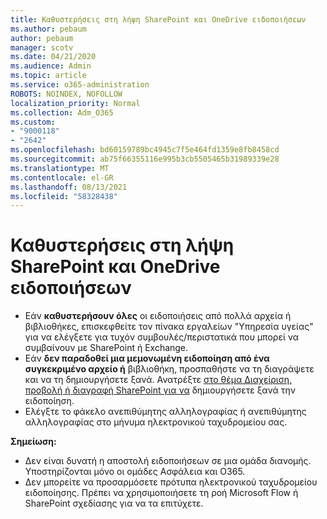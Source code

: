 ```yaml
---
title: Καθυστερήσεις στη λήψη SharePoint και OneDrive ειδοποιήσεων
ms.author: pebaum
author: pebaum
manager: scotv
ms.date: 04/21/2020
ms.audience: Admin
ms.topic: article
ms.service: o365-administration
ROBOTS: NOINDEX, NOFOLLOW
localization_priority: Normal
ms.collection: Adm_O365
ms.custom:
- "9000118"
- "2642"
ms.openlocfilehash: bd60159789bc4945c7f5e464fd1359e8fb8458cd
ms.sourcegitcommit: ab75f66355116e995b3cb5505465b31989339e28
ms.translationtype: MT
ms.contentlocale: el-GR
ms.lasthandoff: 08/13/2021
ms.locfileid: "58328438"
---
```

# <a name="delays-in-receiving-sharepoint-and-onedrive-alerts"></a>Καθυστερήσεις στη λήψη SharePoint και OneDrive ειδοποιήσεων

- Εάν **καθυστερήσουν όλες** οι ειδοποιήσεις από πολλά [](https://portal.office.com/adminportal/home?ref=/servicehealth) αρχεία ή βιβλιοθήκες, επισκεφθείτε τον πίνακα εργαλείων "Υπηρεσία υγείας" για να ελέγξετε για τυχόν συμβουλές/περιστατικά που μπορεί να συμβαίνουν με SharePoint ή Exchange.
- Εάν **δεν παραδοθεί μια μεμονωμένη ειδοποίηση από ένα συγκεκριμένο αρχείο ή** βιβλιοθήκη, προσπαθήστε να τη διαγράψετε και να τη δημιουργήσετε ξανά. Ανατρέξτε [στο θέμα Διαχείριση, προβολή ή διαγραφή SharePoint για να](https://support.microsoft.com/office/99dfb19c-9a90-4a8c-aba1-aa8c8afb0de2) δημιουργήσετε ξανά την ειδοποίηση.
- Ελέγξτε το φάκελο ανεπιθύμητης αλληλογραφίας ή ανεπιθύμητης αλληλογραφίας στο μήνυμα ηλεκτρονικού ταχυδρομείου σας.

**Σημείωση:**
- Δεν είναι δυνατή η αποστολή ειδοποιήσεων σε μια ομάδα διανομής. Υποστηρίζονται μόνο οι ομάδες Ασφάλεια και O365.
- Δεν μπορείτε να προσαρμόσετε πρότυπα ηλεκτρονικού ταχυδρομείου ειδοποίησης. Πρέπει να χρησιμοποιήσετε τη ροή Microsoft Flow ή SharePoint σχεδίασης για να τα επιτύχετε.
